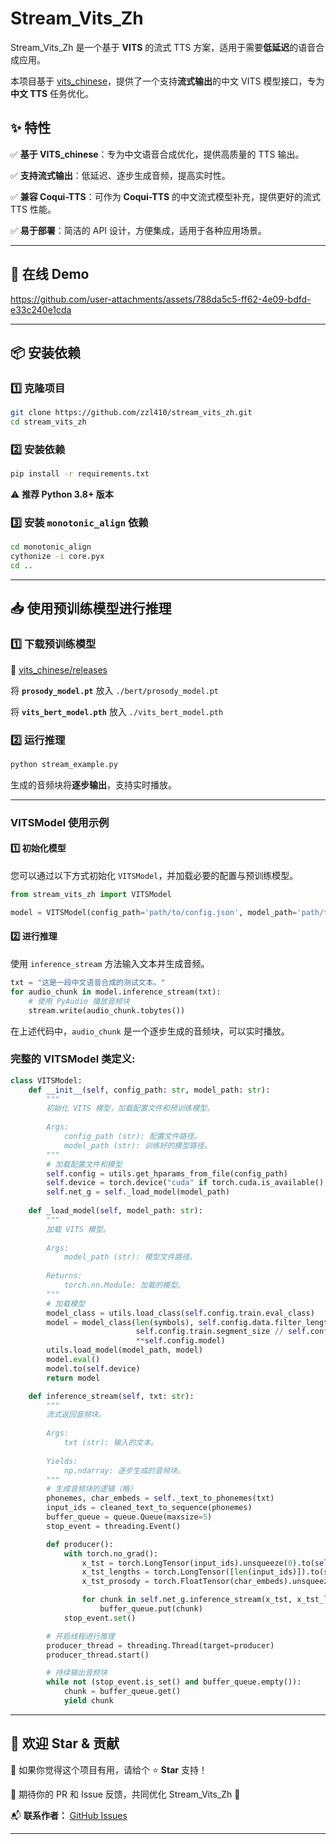 # Stream_Vits_Zh

Stream_Vits_Zh 是一个基于 **VITS** 的流式 TTS 方案，适用于需要**低延迟**的语音合成应用。

本项目基于 [vits_chinese](https://github.com/PlayVoice/vits_chinese)，提供了一个支持**流式输出**的中文 VITS 模型接口，专为 **中文 TTS** 任务优化。

## **✨ 特性**

✅ **基于 VITS_chinese**：专为中文语音合成优化，提供高质量的 TTS 输出。

✅ **支持流式输出**：低延迟、逐步生成音频，提高实时性。

✅ **兼容 Coqui-TTS**：可作为 **Coqui-TTS** 的中文流式模型补充，提供更好的流式 TTS 性能。

✅ **易于部署**：简洁的 API 设计，方便集成，适用于各种应用场景。

---

## **🚀 在线 Demo**

https://github.com/user-attachments/assets/788da5c5-ff62-4e09-bdfd-e33c240e1cda

---

## **📦 安装依赖**

### **1️⃣ 克隆项目**
```bash
git clone https://github.com/zzl410/stream_vits_zh.git
cd stream_vits_zh
```

### **2️⃣ 安装依赖**
```bash
pip install -r requirements.txt
```

⚠️ **推荐 Python 3.8+ 版本**

### **3️⃣ 安装 `monotonic_align` 依赖**
```bash
cd monotonic_align
cythonize -i core.pyx
cd ..
```

---

## **📥 使用预训练模型进行推理**

### **1️⃣ 下载预训练模型**

🔗 [vits_chinese/releases](https://github.com/zzl410/stream_vits_zh/releases/tag/v1.0)

将 **`prosody_model.pt`** 放入 `./bert/prosody_model.pt`

将 **`vits_bert_model.pth`** 放入 `./vits_bert_model.pth`

### **2️⃣ 运行推理**
```bash
python stream_example.py
```

生成的音频块将**逐步输出**，支持实时播放。

---


### **VITSModel 使用示例**

#### 1️⃣ 初始化模型
您可以通过以下方式初始化 `VITSModel`，并加载必要的配置与预训练模型。

```python
from stream_vits_zh import VITSModel

model = VITSModel(config_path='path/to/config.json', model_path='path/to/vits_bert_model.pth')
```

#### 2️⃣ 进行推理
使用 `inference_stream` 方法输入文本并生成音频。

```python
txt = "这是一段中文语音合成的测试文本。"
for audio_chunk in model.inference_stream(txt):
    # 使用 PyAudio 播放音频块
    stream.write(audio_chunk.tobytes())
```

在上述代码中，`audio_chunk` 是一个逐步生成的音频块，可以实时播放。

### **完整的 VITSModel 类定义**:

```python
class VITSModel:
    def __init__(self, config_path: str, model_path: str):
        """
        初始化 VITS 模型，加载配置文件和预训练模型。
        
        Args:
            config_path (str): 配置文件路径。
            model_path (str): 训练好的模型路径。
        """
        # 加载配置文件和模型
        self.config = utils.get_hparams_from_file(config_path)
        self.device = torch.device("cuda" if torch.cuda.is_available() else "cpu")
        self.net_g = self._load_model(model_path)
        
    def _load_model(self, model_path: str):
        """
        加载 VITS 模型。
        
        Args:
            model_path (str): 模型文件路径。
        
        Returns:
            torch.nn.Module: 加载的模型。
        """
        # 加载模型
        model_class = utils.load_class(self.config.train.eval_class)
        model = model_class(len(symbols), self.config.data.filter_length // 2 + 1, 
                            self.config.train.segment_size // self.config.data.hop_length, 
                            **self.config.model)
        utils.load_model(model_path, model)
        model.eval()
        model.to(self.device)
        return model

    def inference_stream(self, txt: str):
        """
        流式返回音频块。
        
        Args:
            txt (str): 输入的文本。
        
        Yields:
            np.ndarray: 逐步生成的音频块。
        """
        # 生成音频块的逻辑（略）
        phonemes, char_embeds = self._text_to_phonemes(txt)
        input_ids = cleaned_text_to_sequence(phonemes)
        buffer_queue = queue.Queue(maxsize=5)
        stop_event = threading.Event()

        def producer():
            with torch.no_grad():
                x_tst = torch.LongTensor(input_ids).unsqueeze(0).to(self.device)
                x_tst_lengths = torch.LongTensor([len(input_ids)]).to(self.device)
                x_tst_prosody = torch.FloatTensor(char_embeds).unsqueeze(0).to(self.device)

                for chunk in self.net_g.inference_stream(x_tst, x_tst_lengths, x_tst_prosody):
                    buffer_queue.put(chunk)
            stop_event.set()

        # 开启线程进行推理
        producer_thread = threading.Thread(target=producer)
        producer_thread.start()

        # 持续输出音频块
        while not (stop_event.is_set() and buffer_queue.empty()):
            chunk = buffer_queue.get()
            yield chunk
```

---


## **🌟 欢迎 Star & 贡献**

💖 如果你觉得这个项目有用，请给个 ⭐ **Star** 支持！

📢 期待你的 PR 和 Issue 反馈，共同优化 Stream_Vits_Zh 🚀

📬 **联系作者：** [GitHub Issues](https://github.com/zzl410/stream_vits_zh/issues)

---


